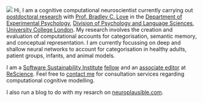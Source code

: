 <p><img src="//avatars3.githubusercontent.com/u/5082092?v=3&amp;s=460">
Hi, I am a cognitive computational neuroscientist currently carrying out <a href="http://bradlove.org/lab#postdocs">postdoctoral research</a> with <a href="//bradlove.org/">Prof. Bradley C. Love</a> in the <a href="//www.ucl.ac.uk/pals/research/experimental-psychology/person/olivia-guest/">Department of Experimental Psychology</a>, <a href="//www.ucl.ac.uk/pals/people/profiles/research-staff/olivia-guest">Division of Psychology and Language Sciences</a>, <a href="//iris.ucl.ac.uk/iris/browse/profile?upi=OGUES12">University College London</a>.
My research involves the creation and evaluation of computational accounts for categorisation, semantic memory, and conceptual representation. I am currently focussing on deep and shallow neural networks to account for categorisation in healthy adults, patient groups, infants, and animal models.</p>

<p>I am a <a href="//www.software.ac.uk/">Software Sustainability Institute</a> <a href="//software.ac.uk/fellows/olivia-guest">fellow</a> and an <a href="//rescience.github.io/board/">associate editor</a> at <a href="//rescience.github.io/">ReScience</a>. Feel free to <a href="mailto:consulting@oliviaguest.com">contact me</a> for consultation services regarding computational cognitive modelling.</p>

<p>I also run a blog to do with my resarch on <a href="//neuroplausible.com">neuroplausible.com</a>.</p>
